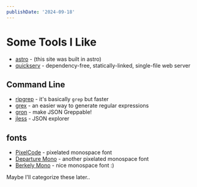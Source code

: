 ```yaml
---
publishDate: '2024-09-18'
---
```


# Some Tools I Like
- [astro](https://astro.build/) - (this site was built in astro)
- [quickserv](https://github.com/jstrieb/quickserv) - dependency-free, statically-linked, single-file web server

## Command Line
- [ripgrep](https://github.com/BurntSushi/ripgrep) - it's basically `grep` but faster
- [grex](https://github.com/pemistahl/grex) - an easier way to generate regular expressions
- [gron](https://github.com/tomnomnom/gron) - make JSON Greppable!
- [jless](https://jless.io/) - JSON explorer

## fonts
- [PixelCode](https://github.com/qwerasd205/PixelCode) - pixelated monospace font
- [Departure Mono](https://departuremono.com/) - another pixelated monospace font
- [Berkely Mono](https://berkeleygraphics.com/typefaces/berkeley-mono/) - nice monospace font :)

Maybe I'll categorize these later..
